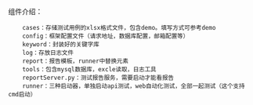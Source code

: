 组件介绍：

        cases：存储测试用例的xlsx格式文件，包含demo。填写方式可参考demo
        config：框架配置文件（请求地址，数据库配置，邮箱配置等）
        keyword：封装好的关键字库
        log：存放日志文件
        report：报告模板，runner中替换元素
        tools：包含mysql数据库，excle读取，日志工具
        reportServer.py：测试报告服务，需要启动才能看报告
        runner：三种启动器，单独启动api测试，web自动化测试，全部一起测试（这个支持cmd启动）
